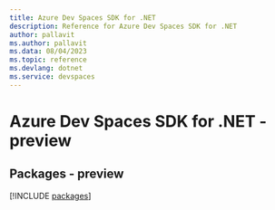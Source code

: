 ```yaml
---
title: Azure Dev Spaces SDK for .NET
description: Reference for Azure Dev Spaces SDK for .NET
author: pallavit
ms.author: pallavit
ms.data: 08/04/2023
ms.topic: reference
ms.devlang: dotnet
ms.service: devspaces
---
```

# Azure Dev Spaces SDK for .NET - preview
## Packages - preview
[!INCLUDE [packages](dev-spaces-index.md)]